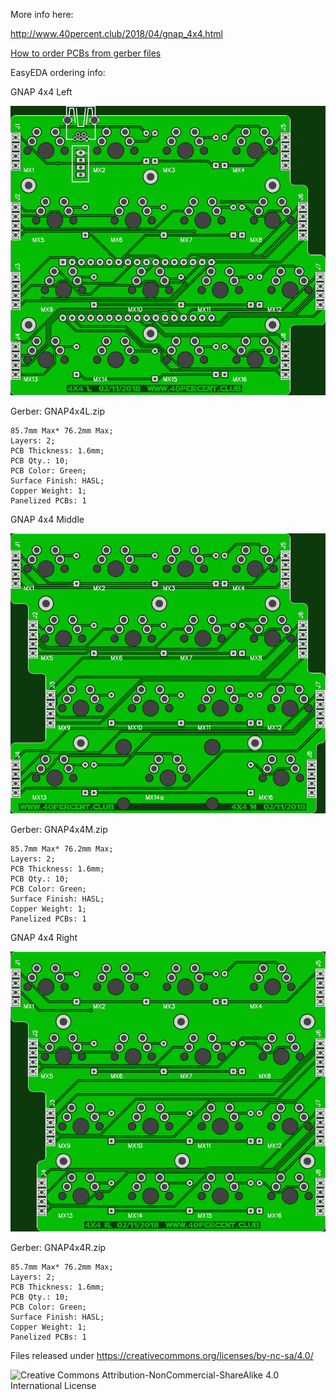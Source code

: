 More info here:

http://www.40percent.club/2018/04/gnap_4x4.html

[How to order PCBs from gerber files](http://www.40percent.club/2017/03/ordering-pcb.html)

EasyEDA ordering info:

GNAP 4x4 Left

![GNAP4x4L](GNAP4x4L.png)

Gerber: GNAP4x4L.zip

    85.7mm Max* 76.2mm Max;
    Layers: 2;
    PCB Thickness: 1.6mm;
    PCB Qty.: 10;
    PCB Color: Green;
    Surface Finish: HASL;
    Copper Weight: 1;
    Panelized PCBs: 1

GNAP 4x4 Middle

![GNAP4x4M](GNAP4x4M.png)

Gerber: GNAP4x4M.zip

    85.7mm Max* 76.2mm Max;
    Layers: 2;
    PCB Thickness: 1.6mm;
    PCB Qty.: 10;
    PCB Color: Green;
    Surface Finish: HASL;
    Copper Weight: 1;
    Panelized PCBs: 1

GNAP 4x4 Right

![GNAP4x4R](GNAP4x4R.png)

Gerber: GNAP4x4R.zip

    85.7mm Max* 76.2mm Max;
    Layers: 2;
    PCB Thickness: 1.6mm;
    PCB Qty.: 10;
    PCB Color: Green;
    Surface Finish: HASL;
    Copper Weight: 1;
    Panelized PCBs: 1

Files released under https://creativecommons.org/licenses/by-nc-sa/4.0/

![Creative Commons Attribution-NonCommercial-ShareAlike 4.0 International License](https://i.creativecommons.org/l/by-nc-sa/4.0/88x31.png)
